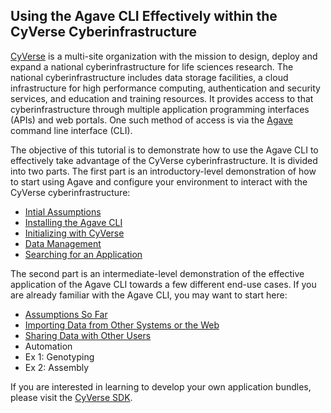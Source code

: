 ## Using the Agave CLI Effectively within the CyVerse Cyberinfrastructure

[CyVerse](http://www.cyverse.org/) is a multi-site organization with the mission to design, deploy and expand a national cyberinfrastructure for life sciences research.
The national cyberinfrastructure includes data storage facilities, a cloud infrastructure for high performance computing, authentication and security services, and education and training resources.
It provides access to that cyberinfrastructure through multiple application programming interfaces (APIs) and web portals.
One such method of access is via the [Agave](http://agaveapi.co/) command line interface (CLI).

The objective of this tutorial is to demonstrate how to use the Agave CLI to effectively take advantage of the CyVerse cyberinfrastructure.
It is divided into two parts.
The first part is an introductory-level demonstration of how to start using Agave and configure your environment to interact with the CyVerse cyberinfrastructure:

* [Intial Assumptions](docs/initial_assumptions.md)
* [Installing the Agave CLI](docs/installing_agave.md)
* [Initializing with CyVerse](docs/initializing.md)
* [Data Management](docs/data_management.md)
* [Searching for an Application](docs/searching_apps.md)

The second part is an intermediate-level demonstration of the effective application of the Agave CLI towards a few different end-use cases. If you are already familiar with the Agave CLI, you may want to start here:

* [Assumptions So Far](docs/assumptions_so_far.md)
* [Importing Data from Other Systems or the Web](docs/importing_data.md)
* [Sharing Data with Other Users](docs/sharing_data.md)
* Automation
* Ex 1: Genotyping
* Ex 2: Assembly

If you are interested in learning to develop your own application bundles, please visit the [CyVerse SDK](https://github.com/iPlantCollaborativeOpenSource/cyverse-sdk).

